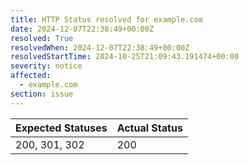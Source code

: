 ```yaml
---
title: HTTP Status resolved for example.com
date: 2024-12-07T22:38:49+00:00Z
resolved: True
resolvedWhen: 2024-12-07T22:38:49+00:00Z
resolvedStartTime: 2024-10-25T21:09:43.191474+00:00
severity: notice
affected:
  - example.com
section: issue
---
```


| Expected Statuses | Actual Status  |
|-------------------|----------------|
| 200, 301, 302 | 200 |
